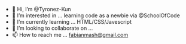 - 👋 Hi, I’m @Tyronez-Kun
- 👀 I’m interested in ... learning code as a newbie via @SchoolOfCode
- 🌱 I’m currently learning ... HTML/CSS/Javescript
- 💞️ I’m looking to collaborate on ...
- 📫 How to reach me ... fabianmash@gmail.com

<!---
Tyronez-Kun/Tyronez-Kun is a ✨ special ✨ repository because its `README.md` (this file) appears on your GitHub profile.
You can click the Preview link to take a look at your changes.
--->
